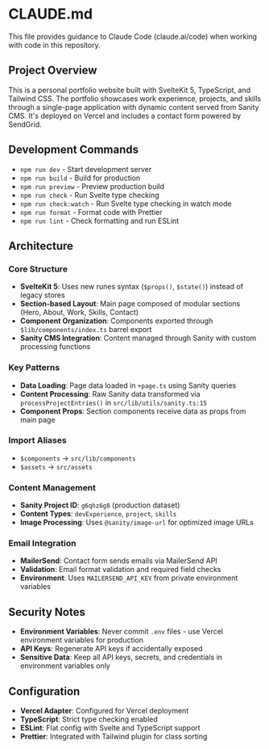 # CLAUDE.md

This file provides guidance to Claude Code (claude.ai/code) when working with code in this repository.

## Project Overview

This is a personal portfolio website built with SvelteKit 5, TypeScript, and Tailwind CSS. The portfolio showcases work experience, projects, and skills through a single-page application with dynamic content served from Sanity CMS. It's deployed on Vercel and includes a contact form powered by SendGrid.

## Development Commands

- `npm run dev` - Start development server
- `npm run build` - Build for production
- `npm run preview` - Preview production build
- `npm run check` - Run Svelte type checking
- `npm run check:watch` - Run Svelte type checking in watch mode
- `npm run format` - Format code with Prettier
- `npm run lint` - Check formatting and run ESLint

## Architecture

### Core Structure
- **SvelteKit 5**: Uses new runes syntax (`$props()`, `$state()`) instead of legacy stores
- **Section-based Layout**: Main page composed of modular sections (Hero, About, Work, Skills, Contact)
- **Component Organization**: Components exported through `$lib/components/index.ts` barrel export
- **Sanity CMS Integration**: Content managed through Sanity with custom processing functions

### Key Patterns
- **Data Loading**: Page data loaded in `+page.ts` using Sanity queries
- **Content Processing**: Raw Sanity data transformed via `processProjectEntries()` in `src/lib/utils/sanity.ts:15`
- **Component Props**: Section components receive data as props from main page


### Import Aliases
- `$components` → `src/lib/components`
- `$assets` → `src/assets`

### Content Management
- **Sanity Project ID**: `g6qhz6g8` (production dataset)
- **Content Types**: `devExperience`, `project`, `skills`
- **Image Processing**: Uses `@sanity/image-url` for optimized image URLs

### Email Integration
- **MailerSend**: Contact form sends emails via MailerSend API
- **Validation**: Email format validation and required field checks
- **Environment**: Uses `MAILERSEND_API_KEY` from private environment variables

## Security Notes
- **Environment Variables**: Never commit `.env` files - use Vercel environment variables for production
- **API Keys**: Regenerate API keys if accidentally exposed  
- **Sensitive Data**: Keep all API keys, secrets, and credentials in environment variables only

## Configuration
- **Vercel Adapter**: Configured for Vercel deployment
- **TypeScript**: Strict type checking enabled
- **ESLint**: Flat config with Svelte and TypeScript support
- **Prettier**: Integrated with Tailwind plugin for class sorting